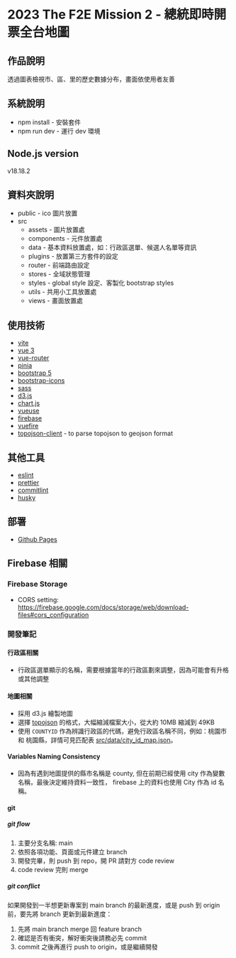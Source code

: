 # 2023 The F2E Mission 2 - 總統即時開票全台地圖

## 作品說明

透過圖表檢視市、區、里的歷史數據分布，畫面依使用者友善

## 系統說明

- npm install - 安裝套件
- npm run dev - 運行 dev 環境

## Node.js version

v18.18.2

## 資料夾說明

- public - ico 圖片放置
- src
  - assets - 圖片放置處
  - components - 元件放置處
  - data - 基本資料放置處，如：行政區選單、候選人名單等資訊
  - plugins - 放置第三方套件的設定
  - router - 前端路由設定
  - stores - 全域狀態管理
  - styles - global style 設定、客製化 bootstrap styles
  - utils - 共用小工具放置處
  - views - 畫面放置處

## 使用技術

- [vite](https://vitejs.dev/)
- [vue 3](https://vuejs.org/)
- [vue-router](https://router.vuejs.org/)
- [pinia](https://pinia.vuejs.org/)
- [bootstrap 5](https://getbootstrap.com/)
- [bootstrap-icons](https://icons.getbootstrap.com/)
- [sass](https://sass-lang.com/)
- [d3.js](https://d3js.org/)
- [chart.js](https://www.chartjs.org/)
- [vueuse](https://vueuse.org/)
- [firebase](https://firebase.google.com/)
- [vuefire](https://vuefire.vuejs.org/)
- [topojson-client](https://github.com/topojson/topojson) - to parse topojson to geojson format

## 其他工具

- [eslint](https://eslint.org/)
- [prettier](https://prettier.io/)
- [commitlint](https://github.com/conventional-changelog/commitlint)
- [husky](https://typicode.github.io/husky/)

## 部署

- [Github Pages](https://vitejs.dev/guide/static-deploy.html#github-pages)

## Firebase 相關

### Firebase Storage

- CORS setting: <https://firebase.google.com/docs/storage/web/download-files#cors_configuration>

### 開發筆記

#### 行政區相關

- 行政區選單顯示的名稱，需要根據當年的行政區劃來調整，因為可能會有升格或其他調整

#### 地圖相關

- 採用 d3.js 繪製地圖
- 選擇 [topojson](src/data/tw-topo.json) 的格式，大幅縮減檔案大小，從大約 10MB 縮減到 49KB
- 使用 `COUNTYID` 作為辨識行政區的代碼，避免行政區名稱不同，例如：桃園市 和 桃園縣，詳情可見匹配表 [src/data/city_id_map.json](src/data/city_id_map.json)。

#### Variables Naming Consistency

- 因為有遇到地圖提供的縣市名稱是 county, 但在前期已經使用 city 作為變數名稱，最後決定維持資料一致性， firebase 上的資料也使用 City 作為 id 名稱。

#### git

##### git flow

1. 主要分支名稱: main
2. 依照各項功能、頁面或元件建立 branch
3. 開發完畢，則 push 到 repo，開 PR 請對方 code review
4. code review 完則 merge

##### git conflict

如果開發到一半想更新專案到 main branch 的最新進度，或是 push 到 origin 前，要先將 branch 更新到最新進度：

1. 先將 main branch merge 回 feature branch
2. 確認是否有衝突，解好衝突後請務必先 commit
3. commit 之後再進行 push to origin，或是繼續開發
